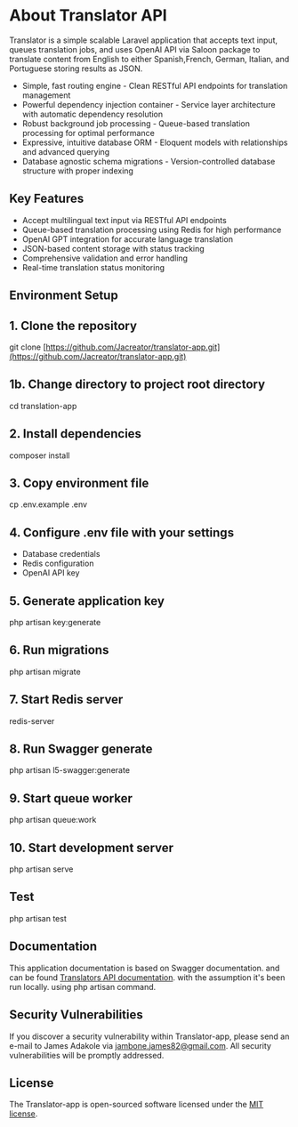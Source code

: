 # About Translator API

Translator is a simple scalable Laravel application that accepts text input, queues translation jobs, and uses OpenAI API via Saloon package to translate content from English to either Spanish,French, German, Italian, and Portuguese storing results as JSON.

- Simple, fast routing engine - Clean RESTful API endpoints for translation management
- Powerful dependency injection container - Service layer architecture with automatic dependency resolution
- Robust background job processing - Queue-based translation processing for optimal performance
- Expressive, intuitive database ORM - Eloquent models with relationships and advanced querying
- Database agnostic schema migrations - Version-controlled database structure with proper indexing

## Key Features

- Accept multilingual text input via RESTful API endpoints
- Queue-based translation processing using Redis for high performance
- OpenAI GPT integration for accurate language translation
- JSON-based content storage with status tracking
- Comprehensive validation and error handling
- Real-time translation status monitoring

## Environment Setup

## 1. Clone the repository

git clone [https://github.com/Jacreator/translator-app.git](https://github.com/Jacreator/translator-app.git)

## 1b. Change directory to project root directory

cd translation-app

## 2. Install dependencies

composer install

## 3. Copy environment file

cp .env.example .env

## 4. Configure .env file with your settings

- Database credentials
- Redis configuration  
- OpenAI API key

## 5. Generate application key

php artisan key:generate

## 6. Run migrations

php artisan migrate

## 7. Start Redis server

redis-server

## 8. Run Swagger generate

php artisan l5-swagger:generate

## 9. Start queue worker

php artisan queue:work

## 10. Start development server

php artisan serve

## Test

php artisan test

## Documentation

This application documentation is based on Swagger documentation. and can be found [Translators API documentation](http://localhost:8000/api/docs). with the assumption it's been run locally. using php artisan command.

## Security Vulnerabilities

If you discover a security vulnerability within Translator-app, please send an e-mail to James Adakole via [jambone.james82@gmail.com](mailto:jambone.james82@gmail.com). All security vulnerabilities will be promptly addressed.

## License

The Translator-app is open-sourced software licensed under the [MIT license](https://opensource.org/licenses/MIT).
